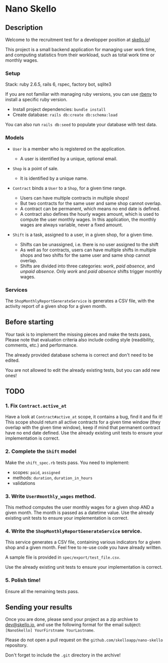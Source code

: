 # Nano Skello

## Description

Welcome to the recruitment test for a developper position at [skello.io](https://skello.io)!

This project is a small backend application for managing user work time, and
computing statistics from their workload, such as total work time or monthly wages.

### Setup

Stack: ruby 2.6.5, rails 6, rspec, factory bot, sqlite3

If you are not familiar with managing ruby versions, you can use [rbenv](https://github.com/rbenv/rbenv) to install a specific ruby version.

- Install project dependencies: `bundle install`
- Create database: `rails db:create db:schema:load`

You can also run `rails db:seed` to populate your database with test data.

### Models

- `User` is a member who is registered on the application.
  - A user is identified by a unique, optional email.

- `Shop` is a point of sale.
  - It is identified by a unique name.

- `Contract` binds a `User` to a `Shop`, for a given time range.
  - Users can have multiple contracts in multiple shops!
  - But two contracts for the same user and same shop cannot overlap.
  - A contract can be permanent, which means no end date is defined.
  - A contract also defines the hourly wages amount, which is used to compute the user monthly wages. In this application, the monthly wages are always variable, never a fixed amount.

- `Shift` is a task, assigned to a user, in a given shop, for a given time.
  - Shifts can be unassigned, i.e. there is no user assigned to the shift
  - As well as for contracts, users can have multiple shifts in multiple shops and
two shifts for the same user and same shop cannot overlap.
  - Shifts are divided into three categories: *work*, *paid absence*, and *unpaid absence*. Only *work* and *paid absence* shifts trigger monthly wages.

### Services

The `ShopMonthlyReportGenerateService` is generates a CSV file, with the activity report of a given shop for a given month.


## Before starting

Your task is to implement the missing pieces and make the tests pass, Please note that evaluation criteria also include coding style (readibility, comments, etc.) and performance.

The already provided database schema is correct and don't need to be edited.

You are not allowed to edit the already existing tests, but you can add new ones!

## TODO

### 1. Fix `Contract.active_at`

Have a look at `Contract#active_at` scope, it contains a bug, find it and fix it!
This scope should return all active contracts for a given time window (they overlap with the given time window), keep if mind that permanent contract have no end date defined.
Use the already existing unit tests to ensure your implementation is correct.

### 2. Complete the `Shift` model

Make the `shift_spec.rb` tests pass. You need to implement:

- scopes: `paid`, `assigned`
- methods: `duration`, `duration_in_hours`
- validations

### 3. Write `User#monthly_wages` method.

This method computes the user monthly wages for a given shop AND a given month.
The month is passed as a datetime value.
Use the already existing unit tests to ensure your implementation is correct.

### 4. Write the `ShopMonthlyReportGenerateService` service.

This service generates a CSV file, containing various indicators for a given shop and a given month. Feel free to re-use code you have already written.

A sample file is provided in `spec/export/test_file.csv`.

Use the already existing unit tests to ensure your implementation is correct.

### 5. Polish time!

Ensure all the remaining tests pass.

## Sending your results

Once you are done, please send your project as a zip archive to dev@skello.io, and use the following format for the email subject: `[NanoSkello] YourFirstname YourLastname`.

Please do not open a pull request on the `github.com/skelloapp/nano-skello` repository.

Don't forget to include the `.git` directory in the archive!
